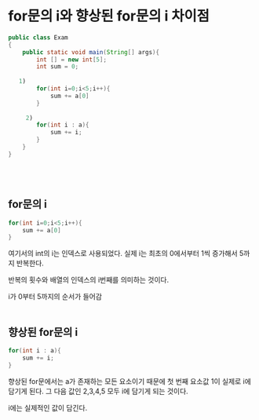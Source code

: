 
# for문의 i와 향상된 for문의 i 차이점


```java
public class Exam 
{
	public static void main(String[] args){
		int [] = new int[5];
		int sum = 0;
	
   1)
		for(int i=0;i<5;i++){
			sum += a[0]
		}
		
	 2)
		for(int i : a){
			sum += i;
		}
	}
}
```
<br><br>

## for문의 i

```java
for(int i=0;i<5;i++){
	sum += a[0]
}
```

여기서의 int의 i는 인덱스로 사용되었다.
실제 i는 최초의 0에서부터 1씩 증가해서 5까지 반복한다. 

반복의 횟수와 배열의 인덱스의 i번째를 의미하는 것이다.

i가 0부터 5까지의 순서가 들어감
<br><br>

## 향상된 for문의 i

```java
for(int i : a){
	sum += i;
}
```

향상된 for문에서는 a가 존재하는 모든 요소이기 때문에 첫 번째 요소값 1이 실제로 i에 담기게 된다. 그 다음 값인 2,3,4,5  모두 i에 담기게 되는 것이다.

i에는 실제적인 값이 담긴다.

